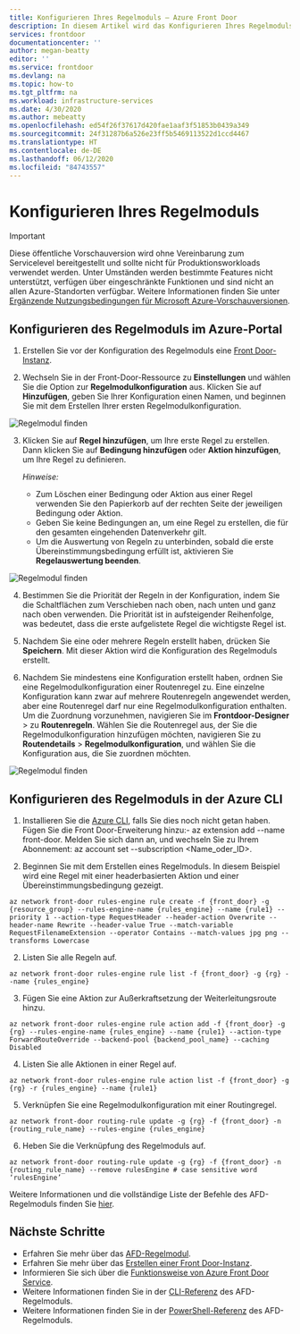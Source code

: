 ```yaml
---
title: Konfigurieren Ihres Regelmoduls – Azure Front Door
description: In diesem Artikel wird das Konfigurieren Ihres Regelmoduls für Azure Front Door beschrieben.
services: frontdoor
documentationcenter: ''
author: megan-beatty
editor: ''
ms.service: frontdoor
ms.devlang: na
ms.topic: how-to
ms.tgt_pltfrm: na
ms.workload: infrastructure-services
ms.date: 4/30/2020
ms.author: mebeatty
ms.openlocfilehash: ed54f26f37617d420fae1aaf3f51853b0439a349
ms.sourcegitcommit: 24f31287b6a526e23ff5b5469113522d1ccd4467
ms.translationtype: HT
ms.contentlocale: de-DE
ms.lasthandoff: 06/12/2020
ms.locfileid: "84743557"
---
```

# <a name="configure-your-rules-engine"></a>Konfigurieren Ihres Regelmoduls 

> [!IMPORTANT]
> Diese öffentliche Vorschauversion wird ohne Vereinbarung zum Servicelevel bereitgestellt und sollte nicht für Produktionsworkloads verwendet werden. Unter Umständen werden bestimmte Features nicht unterstützt, verfügen über eingeschränkte Funktionen und sind nicht an allen Azure-Standorten verfügbar. Weitere Informationen finden Sie unter [Ergänzende Nutzungsbedingungen für Microsoft Azure-Vorschauversionen](https://azure.microsoft.com/support/legal/preview-supplemental-terms/).
>

## <a name="configure-rules-engine-in-azure-portal"></a>Konfigurieren des Regelmoduls im Azure-Portal 
1. Erstellen Sie vor der Konfiguration des Regelmoduls eine [Front Door-Instanz](quickstart-create-front-door.md).

2. Wechseln Sie in der Front-Door-Ressource zu **Einstellungen** und wählen Sie die Option zur **Regelmodulkonfiguration** aus. Klicken Sie auf **Hinzufügen**, geben Sie Ihrer Konfiguration einen Namen, und beginnen Sie mit dem Erstellen Ihrer ersten Regelmodulkonfiguration. 

![Regelmodul finden](./media/front-door-rules-engine/rules-engine-tutorial-1.png)

3. Klicken Sie auf **Regel hinzufügen**, um Ihre erste Regel zu erstellen. Dann klicken Sie auf **Bedingung hinzufügen** oder **Aktion hinzufügen**, um Ihre Regel zu definieren. 
    
    *Hinweise:*
    - Zum Löschen einer Bedingung oder Aktion aus einer Regel verwenden Sie den Papierkorb auf der rechten Seite der jeweiligen Bedingung oder Aktion.
    - Geben Sie keine Bedingungen an, um eine Regel zu erstellen, die für den gesamten eingehenden Datenverkehr gilt. 
    - Um die Auswertung von Regeln zu unterbinden, sobald die erste Übereinstimmungsbedingung erfüllt ist, aktivieren Sie **Regelauswertung beenden**. 

![Regelmodul finden](./media/front-door-rules-engine/rules-engine-tutorial-4.png)

4. Bestimmen Sie die Priorität der Regeln in der Konfiguration, indem Sie die Schaltflächen zum Verschieben nach oben, nach unten und ganz nach oben verwenden. Die Priorität ist in aufsteigender Reihenfolge, was bedeutet, dass die erste aufgelistete Regel die wichtigste Regel ist. 

5. Nachdem Sie eine oder mehrere Regeln erstellt haben, drücken Sie **Speichern**. Mit dieser Aktion wird die Konfiguration des Regelmoduls erstellt. 

6. Nachdem Sie mindestens eine Konfiguration erstellt haben, ordnen Sie eine Regelmodulkonfiguration einer Routenregel zu. Eine einzelne Konfiguration kann zwar auf mehrere Routenregeln angewendet werden, aber eine Routenregel darf nur eine Regelmodulkonfiguration enthalten. Um die Zuordnung vorzunehmen, navigieren Sie im **Frontdoor-Designer** > zu **Routenregeln**. Wählen Sie die Routenregel aus, der Sie die Regelmodulkonfiguration hinzufügen möchten, navigieren Sie zu **Routendetails** > **Regelmodulkonfiguration**, und wählen Sie die Konfiguration aus, die Sie zuordnen möchten. 

![Regelmodul finden](./media/front-door-rules-engine/rules-engine-tutorial-5.png)


## <a name="configure-rules-engine-in-azure-cli"></a>Konfigurieren des Regelmoduls in der Azure CLI 

1. Installieren Sie die [Azure CLI](https://docs.microsoft.com/cli/azure/install-azure-cli?view=azure-cli-latest), falls Sie dies noch nicht getan haben. Fügen Sie die Front Door-Erweiterung hinzu:- az extension add --name front-door. Melden Sie sich dann an, und wechseln Sie zu Ihrem Abonnement: az account set --subscription <Name_oder_ID>. 

2. Beginnen Sie mit dem Erstellen eines Regelmoduls. In diesem Beispiel wird eine Regel mit einer headerbasierten Aktion und einer Übereinstimmungsbedingung gezeigt. 

```azurecli-interactive
az network front-door rules-engine rule create -f {front_door} -g {resource_group} --rules-engine-name {rules_engine} --name {rule1} --priority 1 --action-type RequestHeader --header-action Overwrite --header-name Rewrite --header-value True --match-variable RequestFilenameExtension --operator Contains --match-values jpg png --transforms Lowercase
```

2.  Listen Sie alle Regeln auf. 

```azurecli-interactive
az network front-door rules-engine rule list -f {front_door} -g {rg} --name {rules_engine}
```

3.  Fügen Sie eine Aktion zur Außerkraftsetzung der Weiterleitungsroute hinzu. 

```azurecli-interactive
az network front-door rules-engine rule action add -f {front_door} -g {rg} --rules-engine-name {rules_engine} --name {rule1} --action-type ForwardRouteOverride --backend-pool {backend_pool_name} --caching Disabled
```

4.  Listen Sie alle Aktionen in einer Regel auf. 

```azurecli-interactive
az network front-door rules-engine rule action list -f {front_door} -g {rg} -r {rules_engine} --name {rule1}
```

5. Verknüpfen Sie eine Regelmodulkonfiguration mit einer Routingregel.  

```azurecli-interactive
az network front-door routing-rule update -g {rg} -f {front_door} -n {routing_rule_name} --rules-engine {rules_engine}
```

6. Heben Sie die Verknüpfung des Regelmoduls auf. 

```azurecli-interactive
az network front-door routing-rule update -g {rg} -f {front_door} -n {routing_rule_name} --remove rulesEngine # case sensitive word ‘rulesEngine’
```

Weitere Informationen und die vollständige Liste der Befehle des AFD-Regelmoduls finden Sie [hier](https://docs.microsoft.com/cli/azure/ext/front-door/network/front-door/rules-engine?view=azure-cli-latest).   

## <a name="next-steps"></a>Nächste Schritte

- Erfahren Sie mehr über das [AFD-Regelmodul](front-door-rules-engine.md). 
- Erfahren Sie mehr über das [Erstellen einer Front Door-Instanz](quickstart-create-front-door.md).
- Informieren Sie sich über die [Funktionsweise von Azure Front Door Service](front-door-routing-architecture.md).
- Weitere Informationen finden Sie in der [CLI-Referenz](https://docs.microsoft.com/cli/azure/ext/front-door/network/front-door/rules-engine?view=azure-cli-latest) des AFD-Regelmoduls. 
- Weitere Informationen finden Sie in der [PowerShell-Referenz](https://docs.microsoft.com/powershell/module/az.frontdoor/?view=azps-3.8.0) des AFD-Regelmoduls. 
